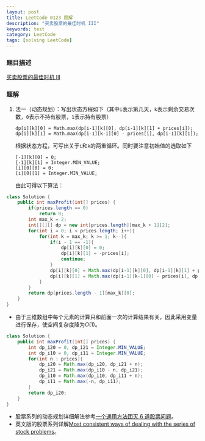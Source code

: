 ```yaml
---
layout: post
title: LeetCode 0123 题解
description: "买卖股票的最佳时机 III"
keywords: test
category: LeetCode
tags: [solving LeetCode]
---
```


### 题目描述
[买卖股票的最佳时机 III](https://leetcode-cn.com/problems/best-time-to-buy-and-sell-stock-iii/)

### 题解
1. 法一（动态规划）：写出状态方程如下（其中`i`表示第几天，`k`表示剩余交易次数，`0`表示不持有股票，`1`表示持有股票）
    ```
    dp[i][k][0] = Math.max(dp[i-1][k][0], dp[i-1][k][1] + prices[i]);
    dp[i][k][1] = Math.max(dp[i-1][k-1][0] - prices[i], dp[i-1][k][1]);
    ```  
    根据状态方程，可写出关于`i`和`k`的两重循环。同时要注意初始值的选取如下
    ```
    [-1][k][0] = 0;
    [-1][k][1] = Integer.MIN_VALUE;
    [i][0][0] = 0;
    [i][0][1] = Integer.MIN_VALUE;
    ```  
    由此可得以下算法：
```java
class Solution {
    public int maxProfit(int[] prices) {
        if(prices.length == 0)
            return 0;
        int max_k = 2;
        int[][][] dp = new int[prices.length][max_k + 1][2];
        for(int i = 0; i < prices.length; i++){
            for(int k = max_k; k >= 1; k--){
                if(i - 1 == -1){
                    dp[i][k][0] = 0;
                    dp[i][k][1] = -prices[i];
                    continue;
                }
                dp[i][k][0] = Math.max(dp[i-1][k][0], dp[i-1][k][1] + prices[i]);
                dp[i][k][1] = Math.max(dp[i-1][k-1][0] - prices[i], dp[i-1][k][1]);
            }
        }  
        return dp[prices.length - 1][max_k][0];
    }
}
```
* 由于三维数组中每个元素的计算只和前面一次的计算结果有关，因此采用变量进行保存，使空间复杂度降为$O(1)$。
```java
class Solution {
    public int maxProfit(int[] prices) {
        int dp_i20 = 0, dp_i21 = Integer.MIN_VALUE;
        int dp_i10 = 0, dp_i11 = Integer.MIN_VALUE;
        for(int n : prices){
            dp_i20 = Math.max(dp_i20, dp_i21 + n);
            dp_i21 = Math.max(dp_i10 - n, dp_i21);
            dp_i10 = Math.max(dp_i10, dp_i11 + n);
            dp_i11 = Math.max(-n, dp_i11);
        }
        return dp_i20; 
    }
}
```
* 股票系列的动态规划详细解法参考[一个通用方法团灭 6 道股票问题](https://leetcode-cn.com/problems/best-time-to-buy-and-sell-stock-iii/solution/yi-ge-tong-yong-fang-fa-tuan-mie-6-dao-gu-piao-wen/)。
* 英文版的股票系列详解[Most consistent ways of dealing with the series of stock problems](https://leetcode.com/problems/best-time-to-buy-and-sell-stock-with-transaction-fee/discuss/108870/Most-consistent-ways-of-dealing-with-the-series-of-stock-problems)。